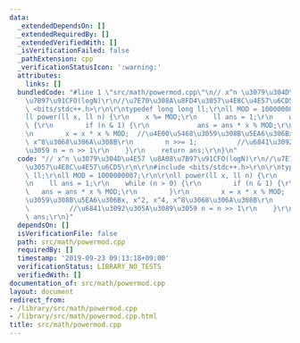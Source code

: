 ```yaml
---
data:
  _extendedDependsOn: []
  _extendedRequiredBy: []
  _extendedVerifiedWith: []
  _isVerificationFailed: false
  _pathExtension: cpp
  _verificationStatusIcon: ':warning:'
  attributes:
    links: []
  bundledCode: "#line 1 \"src/math/powermod.cpp\"\n// x^n \u3079\u304D\u4E57 \u8A08\
    \u7B97\u91CFO(logN)\r\n//\u7E70\u308A\u8FD4\u3057\u4E8C\u4E57\u6CD5\r\n\r\n#include\
    \ <bits/stdc++.h>\r\n\r\ntypedef long long ll;\r\nll MOD = 1000000007;\r\n\r\n\
    ll power(ll x, ll n) {\r\n    x %= MOD;\r\n    ll ans = 1;\r\n    while (n > 0)\
    \ {\r\n        if (n & 1) {\r\n            ans = ans * x % MOD;\r\n        }\r\
    \n        x = x * x % MOD;  //\u4E00\u5468\u3059\u308B\u5EA6\u306Bx, x^2, x^4,\
    \ x^8\u3068\u306A\u308B\r\n        n >>= 1;          //\u6841\u3092\u305A\u3089\
    \u3059 n = n >> 1\r\n    }\r\n    return ans;\r\n}\n"
  code: "// x^n \u3079\u304D\u4E57 \u8A08\u7B97\u91CFO(logN)\r\n//\u7E70\u308A\u8FD4\
    \u3057\u4E8C\u4E57\u6CD5\r\n\r\n#include <bits/stdc++.h>\r\n\r\ntypedef long long\
    \ ll;\r\nll MOD = 1000000007;\r\n\r\nll power(ll x, ll n) {\r\n    x %= MOD;\r\
    \n    ll ans = 1;\r\n    while (n > 0) {\r\n        if (n & 1) {\r\n         \
    \   ans = ans * x % MOD;\r\n        }\r\n        x = x * x % MOD;  //\u4E00\u5468\
    \u3059\u308B\u5EA6\u306Bx, x^2, x^4, x^8\u3068\u306A\u308B\r\n        n >>= 1;\
    \          //\u6841\u3092\u305A\u3089\u3059 n = n >> 1\r\n    }\r\n    return\
    \ ans;\r\n}"
  dependsOn: []
  isVerificationFile: false
  path: src/math/powermod.cpp
  requiredBy: []
  timestamp: '2019-09-23 09:13:18+09:00'
  verificationStatus: LIBRARY_NO_TESTS
  verifiedWith: []
documentation_of: src/math/powermod.cpp
layout: document
redirect_from:
- /library/src/math/powermod.cpp
- /library/src/math/powermod.cpp.html
title: src/math/powermod.cpp
---
```

